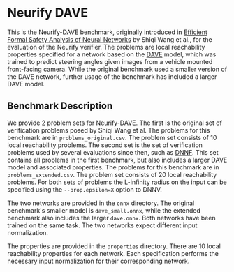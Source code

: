 # Neurify DAVE

This is the Neurify-DAVE benchmark, originally introduced in [Efficient Formal Safety Analysis of Neural Networks](https://arxiv.org/pdf/1809.08098.pdf) by Shiqi Wang et al., for the evaluation of the Neurify verifier.
The problems are local reachability properties specified for a network based on the [DAVE](https://arxiv.org/pdf/1604.07316.pdf) model, which was trained to predict steering angles given images from a vehicle mounted front-facing camera.
While the original benchmark used a smaller version of the DAVE network, further usage of the benchmark has included a larger DAVE model.

## Benchmark Description

We provide 2 problem sets for Neurify-DAVE.
The first is the original set of verification problems posed by Shiqi Wang et al.
The problems for this benchmark are in `problems_original.csv`.
The problem set consists of 10 local reachability problems.
The second set is the set of verification problems used by several evaluations since then, such as [DNNF](https://davidshriver.me/files/publications/ICSE21-DNNF.pdf).
This set contains all problems in the first benchmark, but also includes a larger DAVE model and associated properties.
The problems for this benchmark are in `problems_extended.csv`.
The problem set consists of 20 local reachability problems.
For both sets of problems the L-infinity radius on the input can be specified using the `--prop.epsilon=X` option to DNNV.

The two networks are provided in the `onnx` directory.
The original benchmark's smaller model is `dave_small.onnx`, while the extended benchmark also includes the larger `dave.onnx`.
Both networks have been trained on the same task.
The two networks expect different input normalization.

The properties are provided in the `properties` directory.
There are 10 local reachability properties for each network.
Each specification performs the necessary input normalization for their corresponding network.
